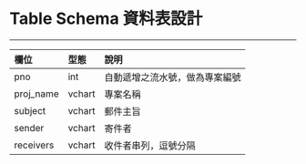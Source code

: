 # Table Schema 資料表設計

---

| 欄位 | 型態 | 說明 |
| :--- | :--- | :--- |
| pno | int | 自動遞增之流水號，做為專案編號 |
| proj\_name | vchart | 專案名稱 |
| subject | vchart | 郵件主旨 |
| sender | vchart | 寄件者 |
| receivers | vchart | 收件者串列，逗號分隔 |



